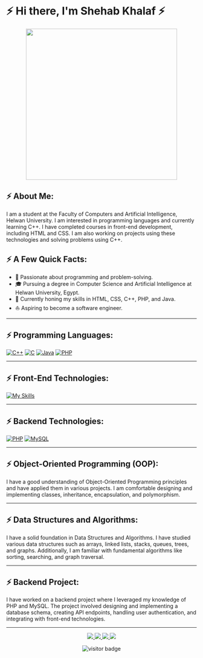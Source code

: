 # ⚡ Hi there, I'm Shehab Khalaf ⚡

<div align="center">
  <img src="https://i.imgur.com/8MupZHY.gif" width="400px">
</div>

## ⚡ About Me:

I am a student at the Faculty of Computers and Artificial Intelligence, Helwan University. I am interested in programming languages and currently learning C++. I have completed courses in front-end development, including HTML and CSS. I am also working on projects using these technologies and solving problems using C++.

## ⚡ A Few Quick Facts:

- 🧐 Passionate about programming and problem-solving.
- 🎓 Pursuing a degree in Computer Science and Artificial Intelligence at Helwan University, Egypt.
- 🌱 Currently honing my skills in HTML, CSS, C++, PHP, and Java.
- ⛵ Aspiring to become a software engineer.

---

## ⚡ Programming Languages:

[![C++](https://skillicons.dev/icons?i=cpp)](https://skillicons.dev)
[![C](https://skillicons.dev/icons?i=c)](https://skillicons.dev)
[![Java](https://skillicons.dev/icons?i=java)](https://skillicons.dev)
[![PHP](https://skillicons.dev/icons?i=php)](https://skillicons.dev)

---

## ⚡️ Front-End Technologies:

[![My Skills](https://skillicons.dev/icons?i=css,html,&perline=10)](https://skillicons.dev)

---

## ⚡️ Backend Technologies:

[![PHP](https://skillicons.dev/icons?i=php)](https://skillicons.dev)
[![MySQL](https://skillicons.dev/icons?i=mysql)](https://skillicons.dev)

---

## ⚡️ Object-Oriented Programming (OOP):

I have a good understanding of Object-Oriented Programming principles and have applied them in various projects. I am comfortable designing and implementing classes, inheritance, encapsulation, and polymorphism.

---

## ⚡️ Data Structures and Algorithms:

I have a solid foundation in Data Structures and Algorithms. I have studied various data structures such as arrays, linked lists, stacks, queues, trees, and graphs. Additionally, I am familiar with fundamental algorithms like sorting, searching, and graph traversal.

---

## ⚡️ Backend Project:

I have worked on a backend project where I leveraged my knowledge of PHP and MySQL. The project involved designing and implementing a database schema, creating API endpoints, handling user authentication, and integrating with front-end technologies.

---

<p align="center">
  <a href="" alt="Twitter">
    <img src="https://img.shields.io/badge/Twitter-1DA1F2?style=for-the-badge&logo=twitter&logoColor=white">
  </a>
  <a href="https://www.linkedin.com/in/shehab-khalaf" alt="LinkedIn">
    <img src="https://img.shields.io/badge/LinkedIn-0077B5?style=for-the-badge&logo=linkedin&logoColor=white">
  </a>
  <a href="https://www.facebook.com/profile.php?id=100009838080491" alt="Facebook">
    <img src="https://img.shields.io/badge/Facebook-1877F2?style=for-the-badge&logo=facebook&logoColor=white">
  </a>
  <a href="https://github.com/Shehabkhalaf" alt="GitHub">
    <img src="https://img.shields.io/badge/GitHub-100000?style=for-the-badge&logo=github&logoColor=white">
  </a>
</p>

<p align="center">
  <img src="https://visitor-badge.laobi.icu/badge?page_id=halfrost.halfrost" alt="visitor badge"/>       
</p>
